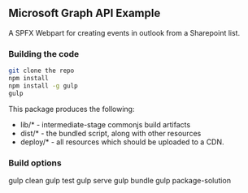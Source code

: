 ## Microsoft Graph API Example

A SPFX Webpart for creating events in outlook from a Sharepoint list.

### Building the code

```bash
git clone the repo
npm install
npm install -g gulp
gulp
```

This package produces the following:

* lib/* - intermediate-stage commonjs build artifacts
* dist/* - the bundled script, along with other resources
* deploy/* - all resources which should be uploaded to a CDN.

### Build options

gulp clean
gulp test
gulp serve
gulp bundle
gulp package-solution
